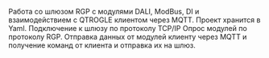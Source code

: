 Работа со шлюзом RGP с модулями DALI, ModBus, DI и взаимодействием с QTROGLE клиентом через MQTT.
Проект хранится в Yaml. 
Подключение к шлюзу по протоколу TCP/IP
Опрос модулей по протоколу RGP.
Отправка данных от модулей клиенту через MQTT и получение команд от клиента и отправка их на шлюз.
